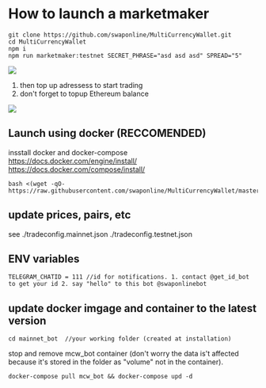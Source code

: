 # How to launch a marketmaker

```
git clone https://github.com/swaponline/MultiCurrencyWallet.git
cd MultiCurrencyWallet
npm i 
npm run marketmaker:testnet SECRET_PHRASE="asd asd asd" SPREAD="5"

```
![](https://screenshots.wpmix.net/putty_3ISF58oZz8jfJwFuyyMFpfocPTBR7aC4.png)

1. then top up adressess to start trading
2. don't forget to topup Ethereum balance

![](https://screenshots.wpmix.net/chrome_VfMLfx2KBVUIxaGsQ6ECBEKUq2VMF7Ag.png)

## Launch using docker (RECCOMENDED)
insstall docker and docker-compose https://docs.docker.com/engine/install/ https://docs.docker.com/compose/install/ 

```
bash <(wget -qO- https://raw.githubusercontent.com/swaponline/MultiCurrencyWallet/master/scripts/startBot.sh)
```

## update prices, pairs, etc 
see ./tradeconfig.mainnet.json
./tradeconfig.testnet.json


## ENV variables
```
TELEGRAM_CHATID = 111 //id for notifications. 1. contact @get_id_bot to get your id 2. say "hello" to this bot @swaponlinebot 
```

## update docker imgage and container to the latest version
```
cd mainnet_bot  //your working folder (created at installation)
```
stop and remove mcw_bot container (don't worry the data is't affected because it's stored in the folder as "volume" not in the container). 
```
docker-compose pull mcw_bot && docker-compose upd -d
```

